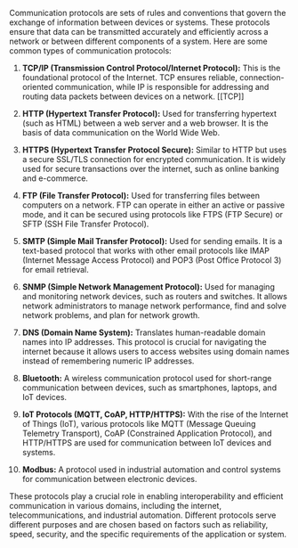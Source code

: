 
Communication protocols are sets of rules and conventions that govern the exchange of information between devices or systems. These protocols ensure that data can be transmitted accurately and efficiently across a network or between different components of a system. Here are some common types of communication protocols:

1. **TCP/IP (Transmission Control Protocol/Internet Protocol):** This is the foundational protocol of the Internet. TCP ensures reliable, connection-oriented communication, while IP is responsible for addressing and routing data packets between devices on a network.
	[[TCP]]
	
    
2. **HTTP (Hypertext Transfer Protocol):** Used for transferring hypertext (such as HTML) between a web server and a web browser. It is the basis of data communication on the World Wide Web.
    
3. **HTTPS (Hypertext Transfer Protocol Secure):** Similar to HTTP but uses a secure SSL/TLS connection for encrypted communication. It is widely used for secure transactions over the internet, such as online banking and e-commerce.
    
4. **FTP (File Transfer Protocol):** Used for transferring files between computers on a network. FTP can operate in either an active or passive mode, and it can be secured using protocols like FTPS (FTP Secure) or SFTP (SSH File Transfer Protocol).
    
5. **SMTP (Simple Mail Transfer Protocol):** Used for sending emails. It is a text-based protocol that works with other email protocols like IMAP (Internet Message Access Protocol) and POP3 (Post Office Protocol 3) for email retrieval.
    
6. **SNMP (Simple Network Management Protocol):** Used for managing and monitoring network devices, such as routers and switches. It allows network administrators to manage network performance, find and solve network problems, and plan for network growth.
    
7. **DNS (Domain Name System):** Translates human-readable domain names into IP addresses. This protocol is crucial for navigating the internet because it allows users to access websites using domain names instead of remembering numeric IP addresses.
    
8. **Bluetooth:** A wireless communication protocol used for short-range communication between devices, such as smartphones, laptops, and IoT devices.
    
9. **IoT Protocols (MQTT, CoAP, HTTP/HTTPS):** With the rise of the Internet of Things (IoT), various protocols like MQTT (Message Queuing Telemetry Transport), CoAP (Constrained Application Protocol), and HTTP/HTTPS are used for communication between IoT devices and systems.
    
10. **Modbus:** A protocol used in industrial automation and control systems for communication between electronic devices.
    

These protocols play a crucial role in enabling interoperability and efficient communication in various domains, including the internet, telecommunications, and industrial automation. Different protocols serve different purposes and are chosen based on factors such as reliability, speed, security, and the specific requirements of the application or system.